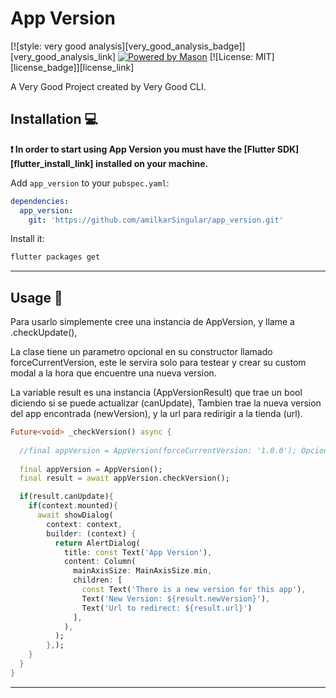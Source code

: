 # App Version

[![style: very good analysis][very_good_analysis_badge]][very_good_analysis_link]
[![Powered by Mason](https://img.shields.io/endpoint?url=https%3A%2F%2Ftinyurl.com%2Fmason-badge)](https://github.com/felangel/mason)
[![License: MIT][license_badge]][license_link]

A Very Good Project created by Very Good CLI.

## Installation 💻

**❗ In order to start using App Version you must have the [Flutter SDK][flutter_install_link] installed on your machine.**

Add `app_version` to your `pubspec.yaml`:

```yaml
dependencies:
  app_version:
    git: 'https://github.com/amilkarSingular/app_version.git'
```

Install it:

```sh
flutter packages get
```

---

## Usage 🤖

Para usarlo simplemente cree una instancia de AppVersion, y llame a .checkUpdate(),

La clase tiene un parametro opcional en su constructor llamado forceCurrentVersion, este le servira solo para testear y crear su custom modal a la hora que encuentre una nueva version.

La variable result es una instancia (AppVersionResult) que trae un bool diciendo si se puede actualizar (canUpdate),
Tambien trae la nueva version del app encontrada (newVersion), y la url para redirigir a la tienda (url).
```dart
Future<void> _checkVersion() async {
  
  //final appVersion = AppVersion(forceCurrentVersion: '1.0.0'); Opcional para test
  
  final appVersion = AppVersion();
  final result = await appVersion.checkVersion();

  if(result.canUpdate){
    if(context.mounted){
      await showDialog(
        context: context,
        builder: (context) {
          return AlertDialog(
            title: const Text('App Version'),
            content: Column(
              mainAxisSize: MainAxisSize.min,
              children: [
                const Text('There is a new version for this app'),
                Text('New Version: ${result.newVersion}'),
                Text('Url to redirect: ${result.url}')
              ],
            ),
          );
        },);
    }
  }
}

```

---
